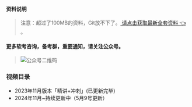 #### 资料说明
> 注意：超过了100MB的资料，Git放不下了。[ 请点击获取最新全套资料 👈  ](https://91ke.cn/)。 


#### 更多软考咨询，备考群，重要通知，请关注公众号。
> ![公众号二维码](https://chaidingoss.oss-cn-hangzhou.aliyuncs.com/qrcode.jpg)

### 视频目录
 - 2023年11月版本「精讲+冲刺」(已更新完毕)
 - 2024年11月~持续更新中（5月9号更新）
